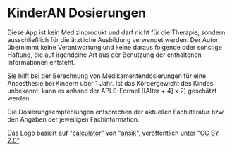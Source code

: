 # KinderAN Dosierungen

Diese App ist kein Medizinprodukt und darf nicht für die Therapie, sondern
ausschließlich für die ärztliche Ausbildung verwendet werden. Der Autor
übernimmt keine Verantwortung und keine daraus folgende oder sonstige Haftung,
die auf irgendeine Art aus der Benutzung der enthaltenen Informationen
entsteht.

Sie hilft bei der Berechnung von Medikamentendosierungen für eine Anaesthesie
bei Kindern über 1 Jahr. Ist das Körpergewicht des Kindes unbekannt, kann es
anhand der APLS-Formel ([Alter + 4] x 2) geschätzt werden.

Die Dosierungsempfehlungen entsprechen der aktuellen Fachliteratur bzw. den
Angaben der jeweiligen Fachinformation.

Das Logo basiert auf
["calculator"](https://www.flickr.com/photos/ansik/304526237) von
["ansik"](https://www.flickr.com/photos/ansik), veröffentlich unter ["CC BY
2.0"](http://creativecommons.org/licenses/by/2.0/).
